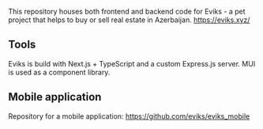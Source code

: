 This repository houses both frontend and backend code for Eviks - a pet project that helps to buy or sell real estate in Azerbaijan.
https://eviks.xyz/

## Tools

Eviks is build with Next.js + TypeScript and a custom Express.js server. MUI is used as a component library.

## Mobile application

Repository for a mobile application:
https://github.com/eviks/eviks_mobile